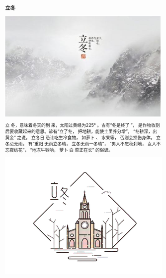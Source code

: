 
### 立冬

![](images/立冬.jpg)

立 冬，意味着冬天的到 来，太阳过黄经为225° 。古有“冬是终了 ”， 是作物收割后要收藏起来的意思。谚有“立了冬， 把地耕，能使土里养分增”， “冬耕深，出 黄金” 之说。 立冬日 忌讳吃生冷食物， 如萝卜 、 水果等， 否则会损伤身体。 立冬忌无雨， 有“重阳 无雨立冬晴， 立冬无雨一冬晴”， “男人不忘秋刹地， 女人不忘夜纺花”， “地冻牛铃响， 萝卜 白 菜正在长” 的俗谚。

![](images/立冬.gif)